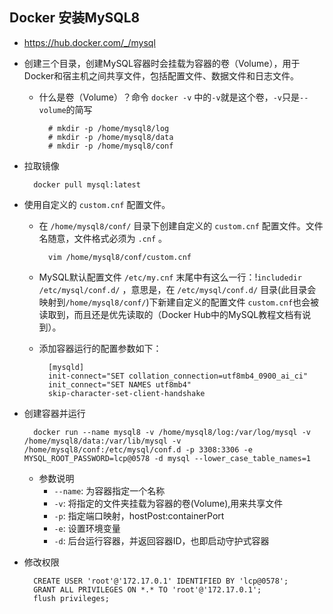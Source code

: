## Docker 安装MySQL8
- https://hub.docker.com/_/mysql
- 创建三个目录，创建MySQL容器时会挂载为容器的卷（Volume），用于Docker和宿主机之间共享文件，包括配置文件、数据文件和日志文件。
	- 什么是卷（Volume）？命令 `docker -v` 中的`-v`就是这个卷，`-v`只是`--volume`的简写

			# mkdir -p /home/mysql8/log
			# mkdir -p /home/mysql8/data
			# mkdir -p /home/mysql8/conf
- 拉取镜像

		docker pull mysql:latest
- 使用自定义的 `custom.cnf` 配置文件。
	- 在 `/home/mysql8/conf/` 目录下创建自定义的 `custom.cnf` 配置文件。文件名随意，文件格式必须为 `.cnf` 。

			vim /home/mysql8/conf/custom.cnf
	- MySQL默认配置文件 `/etc/my.cnf` 末尾中有这么一行：!`includedir /etc/mysql/conf.d/` ，意思是，在 `/etc/mysql/conf.d/` 目录(此目录会映射到`/home/mysql8/conf/`)下新建自定义的配置文件 `custom.cnf`也会被读取到，而且还是优先读取的（Docker Hub中的MySQL教程文档有说到）。
	- 添加容器运行的配置参数如下：

			[mysqld]
			init-connect="SET collation_connection=utf8mb4_0900_ai_ci"
			init_connect="SET NAMES utf8mb4"
			skip-character-set-client-handshake
- 创建容器并运行

		docker run --name mysql8 -v /home/mysql8/log:/var/log/mysql -v /home/mysql8/data:/var/lib/mysql -v /home/mysql8/conf:/etc/mysql/conf.d -p 3308:3306 -e MYSQL_ROOT_PASSWORD=lcp@0578 -d mysql --lower_case_table_names=1
	- 参数说明
		- `--name`: 为容器指定一个名称
		- `-v`: 将指定的文件夹挂载为容器的卷(Volume),用来共享文件
		- `-p`: 指定端口映射，hostPost:containerPort
		- `-e`: 设置环境变量
		- `-d`: 后台运行容器，并返回容器ID，也即启动守护式容器
- 修改权限
	
		CREATE USER 'root'@'172.17.0.1' IDENTIFIED BY 'lcp@0578';
		GRANT ALL PRIVILEGES ON *.* TO 'root'@'172.17.0.1';
		flush privileges;


